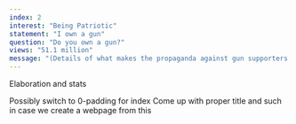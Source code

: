 ```yaml
---
index: 2
interest: "Being Patriotic"
statement: "I own a gun"
question: "Do you own a gun?"
views: "51.1 million"
message: "(Details of what makes the propaganda against gun supporters unique goes here)."
---
```


Elaboration and stats

Possibly switch to 0-padding for index
Come up with proper title and such in case we create a webpage from this